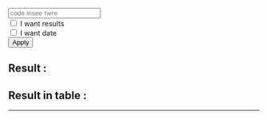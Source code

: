 <html>
<head>
<meta charset="utf-8"/>
<script>

function createCORSRequest(method, url) {
  var xhr = new XMLHttpRequest();
  xhr.open(method, url, true);
  return xhr;
}

function TestInput(callback) {
	xhr = createCORSRequest("POST", "https://terralego-scraper.herokuapp.com/graphql");
	xhr.responseType = 'json';
	xhr.setRequestHeader("Content-Type", "application/json");
	xhr.setRequestHeader("Accept", "application/json");
	xhr.onload = function () {
	  console.log('data returned:', xhr.response);
	  if (xhr.readyState === 4) {
	    if (xhr.status === 200) {
	      callback(xhr);
	    } else {
	      console.error(xhr.statusText);
	    }
	  }
	}
	var insee = document.getElementById("myInput").value;
	var query = '{result(insee:"' + insee + '"){params' 
	if (document.getElementById("checkResults").checked == true){
		query += ' results';
	};
	if (document.getElementById("checkValueDate").checked == true){
		query += ' valueDate';
	};
	query += '}}';
	xhr.send(JSON.stringify({
	  query: query
	}));
}

function myCallback(xhr){
	var resJson = xhr.response;
	var res = '<pre>' + JSON.stringify(resJson, null, 4) + '</' + 'pre>';
	document.getElementById("resultJ").innerHTML = res;
	showResInTable(resJson);
}

function showResInTable(json){
	var finalResult = "";
	results = json.data.result
	for (var result in results){
		var myResult = "<div><h3>Data : </h3><br/>";
		var params = results[result].params;
		
		myResult += "<table><tr><th>Params key</th><th>Params value</th></tr>";
		for (var param in params){
			var key = param;
			var val = params[param];
			myResult += "<tr><td>" + JSON.stringify(key) + "</td><td>" + JSON.stringify(val) + "</td></tr>";
		}
		myResult += "</table>";
		
		if (document.getElementById("checkValueDate").checked == true){
			var dates = results[result].valueDate;
			myResult += "<table><tr><th>Date</th><th>" + JSON.stringify(dates) + "</th></tr>";
			myResult += "</table>";
		};
		
		if (document.getElementById("checkResults").checked == true){
			var analytiques = results[result].results.infos_analytiques
			var generales = results[result].results.infos_generales
			
			myResult += "<table><tr><th>Generale key</th><th>Generale value</th></tr>";
			for (var generale in generales){
				var key = generale;
				var val = generales[generale];
				myResult += "<tr><td>" + JSON.stringify(key) + "</td><td>" + JSON.stringify(val) + "</td></tr>";
			}
			myResult += "</table>";
			
			myResult += "<table><tr><th>Analytique key</th><th>Analytique value</th></tr>";
			for (var analytique in analytiques){
				var key = analytique;
				var val = analytiques[analytique];
				myResult += "<tr><td>" + JSON.stringify(key) + "</td><td>" + JSON.stringify(val) + "</td></tr>";
			}
			myResult += "</table>";
		};
			
		finalResult += myResult;
	}
	document.getElementById("resultT").innerHTML = finalResult;
}

function testRest(){
	xhr = createCORSRequest("POST", "https://terralego-scraper.herokuapp.com/api/result_eau/");
	xhr.responseType = 'json';
	xhr.setRequestHeader("Content-Type", "application/json");
	xhr.setRequestHeader("Accept", "application/json");
	xhr.onload = function () {
	  console.log('data returned:', xhr.response);
	  if (xhr.readyState === 4) {
	    if (xhr.status === 200) {
	      callback(xhr);
	    } 
	    else {
	      console.error(xhr.statusText);
	    }
	  }
	}
	xhr.send();
}
</script>
</head>

<body>
<input id="myInput" type="text" placeholder="code insee here">
<br/>
<input type="checkbox" id="checkResults"> I want results<br>
<input type="checkbox" id="checkValueDate"> I want date<br>
<button onclick="TestInput(myCallback)" >Apply</button>
<br/>
<div id="resultJson">
<h2>Result :</h2>
<p id="resultJ"></p>
</div>
<div id="resultTab">
<h2>Result in table :</h2>
<div id="resultT"></div>
</div>
<hr/>
</body>
</html>

